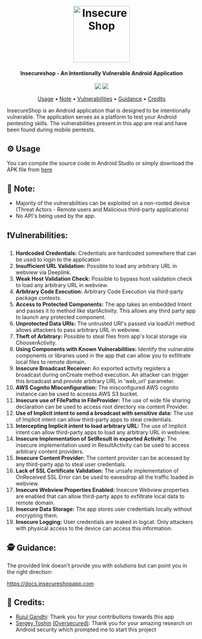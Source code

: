 <h1 align="center">
  <br>
  <a href="https://www.insecureshopapp.com"><img src="https://static.wixstatic.com/media/8e4f0c_a5f14156f091434da73524c2ac7c53d3~mv2.png/v1/fill/w_269,h_269,al_c,lg_1,q_85/logo.webp" width="150px" alt="InsecureShop"></a>
</h1>

<h4 align="center">Insecureshop - An Intentionally Vulnerable Android Application</h4>

<p align="center">
<a href="https://github.com/hax0rgb/InsecureShop/issues"><img src="https://img.shields.io/badge/contributions-welcome-brightgreen.svg?style=flat"></a>
<a href="https://github.com/hax0rgb/InsecureShop/releases"><img src="https://img.shields.io/github/v/release/hax0rgb/InsecureShop"></a>
</p>
 
<p align="center">
  <a href="#%EF%B8%8F-usage">Usage</a> •
  <a href="#-note">Note</a> •
  <a href="#%EF%B8%8Fvulnerabilities">Vulnerabilities</a> •
  <a href="#-guidance">Guidance</a> •
  <a href="#-credits">Credits</a>
</p>

InsecureShop is an Android application that is designed to be intentionally vulnerable. The application serves as a platform to test your Android pentesting skills. The vulnerabilities present in this app are real and have been found during mobile pentests.

## ⚙️ Usage 

You can compile the source code in Android Studio or simply download the APK file from [here](https://github.com/hax0rgb/InsecureShop/releases)

## 📌 Note:

* Majority of the vulnerabilities can be exploited on a non-rooted device (Threat Actors - Remote users and Malicious third-party applications)
* No API's being used by the app.

## ❗️Vulnerabilities:

1. **Hardcoded Credentials:** Credentials are hardcoded somewhere that can be used to login to the application
2. **Insufficient URL Validation:** Possible to load any arbitrary URL in webview via Deeplink.
3. **Weak Host Validation Check:** Possible to bypass host validation check to load any arbitrary URL in webview.
4. **Arbitrary Code Execution:** Arbitrary Code Execution via third-party package contexts.
5. **Access to Protected Components:** The app takes an embedded Intent and passes it to method like startActivity. This allows any third party app to launch any protected component.
6. **Unprotected Data URIs:** The untrusted URI's passed via loadUrl method allows attackers to pass arbitrary URL in webview.
7. **Theft of Arbitrary:** Possible to steal files from app's local storage via ChooserActivity.
8. **Using Components with Known Vulnerabilities:** Identify the vulnerable components or libraries used in the app that can allow you to exfiltrate local files to remote domain.
9. **Insecure Broadcast Receiver:** An exported activity registers a broadcast during onCreate method execution. An attacker can trigger this broadcast and provide arbitrary URL in 'web_url' parameter.
10. **AWS Cognito Misconfiguration:** The misconfigured AWS cognito instance can be used to accesss AWS S3 bucket.
11. **Insecure use of FilePaths in FileProvider:** The use of wide file sharing declaration can be used to access root directory via content Provider.
12. **Use of Implicit intent to send a broadcast with sensitive data:** The use of Implicit intent can allow third-party apps to steal credentials.
13. **Intercepting Implicit intent to load arbitrary URL:** The use of Implicit intent can allow third-party apps to load any arbitrary URL in webview.
14. **Insecure Implementation of SetResult in exported Activity:** The insecure implementation used in ResultActivity can be used to access arbitrary content providers.
15. **Insecure Content Provider:** The content provider can be accessed by any third-party app to steal user credentials.
16. **Lack of SSL Certificate Validation:** The unsafe implementation of OnReceived SSL Error can be used to eavesdrop all the traffic loaded in webview.
17. **Insecure Webview Properties Enabled:** Insecure Webview properties are enabled that can allow third-party apps to exfiltrate local data to remote domain.
18. **Insecure Data Storage:** The app stores user credentials locally without encrypting them.
19. **Insecure Logging:** User credentials are leaked in logcat. Only attackers with physical access to the device can access this information.

## 🕵 Guidance:

The provided link doesn't provide you with solutions but can point you in the right direction:

https://docs.insecureshopapp.com

## 🙌 Credits:

* [Rujul Gandhi](https://www.linkedin.com/in/rujul-gandhi-3953337a/): Thank you for your contributions towards this app
* [Sergey Toshin](https://twitter.com/_bagipro) [(Oversecured)](https://oversecured.com): Thank you for your amazing research on Android security which prompted me to start this project
